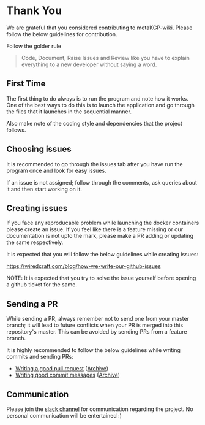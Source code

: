 # Thank You

We are grateful that you considered contributing to metaKGP-wiki. Please follow the below guidelines for contribution.

Follow the golder rule

> Code, Document, Raise Issues and Review like you have to explain everything to a new developer without saying a word.

## First Time

The first thing to do always is to run the program and note how it works. One of the best ways to do this is to launch the application and go through the files that it launches in the sequential manner.

Also make note of the coding style and dependencies that the project follows.

## Choosing issues

It is recommended to go through the issues tab after you have run the program once and look for easy issues.

If an issue is not assigned; follow through the comments, ask queries about it and then start working on it.

## Creating issues

If you face any reproducable problem while launching the docker containers please create an issue. If you feel like there is a feature missing or our documentation is not upto the mark, please make a PR adding or updating the same respectively.

It is expected that you will follow the below guidelines while creating issues:

https://wiredcraft.com/blog/how-we-write-our-github-issues

NOTE: It is expected that you try to solve the issue yourself before opening a github ticket for the same.

## Sending a PR

While sending a PR, always remember not to send one from your master branch; it will lead to future conflicts when your PR is merged into this repository's master. This can be avoided by sending PRs from a feature branch.

It is highly recommended to follow the below guidelines while writing commits and sending PRs:

- [Writing a good pull request][1] ([Archive][2])
- [Writing good commit messages][3] ([Archive][4])

[1]: https://blog.github.com/2015-01-21-how-to-write-the-perfect-pull-request/
[2]: https://archive.is/EcSyE#selection-445.4-445.43
[3]: https://code.likeagirl.io/useful-tips-for-writing-better-git-commit-messages-808770609503?gi=7c67de2ad7c0
[4]: https://archive.is/W1h2O#selection-199.0-199.50

## Communication

Please join the [slack channel](https://slack.metakgp.org/) for communication regarding the project. No personal communication will be entertained :)
